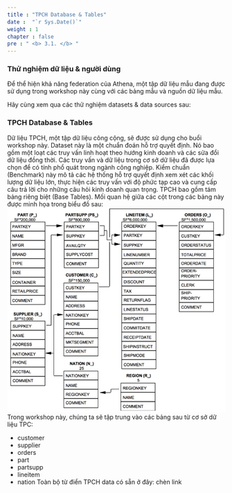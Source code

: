 ```yaml
---
title : "TPCH Database & Tables"
date :  "`r Sys.Date()`" 
weight : 1 
chapter : false
pre : " <b> 3.1. </b> "
---
```

### Thử nghiệm dữ liệu & người dùng
Để thể hiện khả năng federation của Athena, một tập dữ liệu mẫu đang được sử dụng trong workshop này cùng với các bảng mẫu và nguồn dữ liệu mẫu.

Hãy cùng xem qua các thử nghiệm datasets & data sources sau:

### TPCH Database & Tables
Dữ liệu TPCH, một tập dữ liệu công cộng, sẽ được sử dụng cho buổi workshop này. Dataset này là một chuẩn đoán hỗ trợ quyết định. Nó bao gồm một loạt các truy vấn linh hoạt theo hướng kinh doanh và các sửa đổi dữ liệu đồng thời. Các truy vấn và dữ liệu trong cơ sở dữ liệu đã được lựa chọn để có tính phổ quát trong ngành công nghiệp. Kiểm chuẩn (Benchmark) này mô tả các hệ thống hỗ trợ quyết định xem xét các khối lượng dữ liệu lớn, thực hiện các truy vấn với độ phức tạp cao và cung cấp câu trả lời cho những câu hỏi kinh doanh quan trọng. TPCH bao gồm tám bảng riêng biệt (Base Tables). Mối quan hệ giữa các cột trong các bảng này được minh họa trong biểu đồ sau: 
![Alt text](image.png)
Trong workshop này, chúng ta sẽ tập trung vào các bảng sau từ cơ sở dữ liệu TPC:
- customer
- supplier
- orders
- part
- partsupp
- lineitem
- nation
Toàn bộ từ điển TPCH data có sẵn ở đây: chèn link